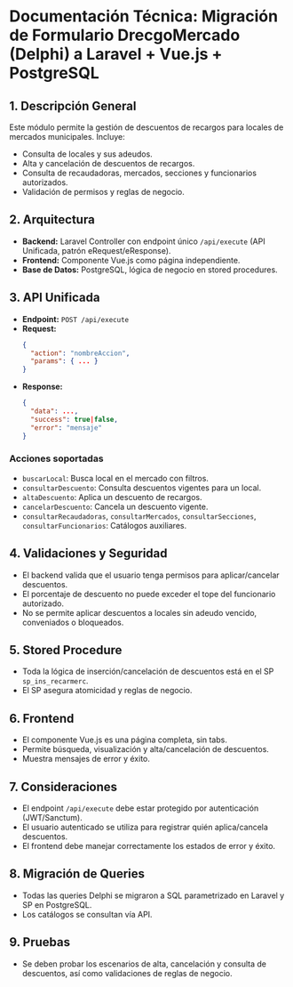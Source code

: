 # Documentación Técnica: Migración de Formulario DrecgoMercado (Delphi) a Laravel + Vue.js + PostgreSQL

## 1. Descripción General
Este módulo permite la gestión de descuentos de recargos para locales de mercados municipales. Incluye:
- Consulta de locales y sus adeudos.
- Alta y cancelación de descuentos de recargos.
- Consulta de recaudadoras, mercados, secciones y funcionarios autorizados.
- Validación de permisos y reglas de negocio.

## 2. Arquitectura
- **Backend:** Laravel Controller con endpoint único `/api/execute` (API Unificada, patrón eRequest/eResponse).
- **Frontend:** Componente Vue.js como página independiente.
- **Base de Datos:** PostgreSQL, lógica de negocio en stored procedures.

## 3. API Unificada
- **Endpoint:** `POST /api/execute`
- **Request:**
  ```json
  {
    "action": "nombreAccion",
    "params": { ... }
  }
  ```
- **Response:**
  ```json
  {
    "data": ...,
    "success": true|false,
    "error": "mensaje"
  }
  ```

### Acciones soportadas
- `buscarLocal`: Busca local en el mercado con filtros.
- `consultarDescuento`: Consulta descuentos vigentes para un local.
- `altaDescuento`: Aplica un descuento de recargos.
- `cancelarDescuento`: Cancela un descuento vigente.
- `consultarRecaudadoras`, `consultarMercados`, `consultarSecciones`, `consultarFuncionarios`: Catálogos auxiliares.

## 4. Validaciones y Seguridad
- El backend valida que el usuario tenga permisos para aplicar/cancelar descuentos.
- El porcentaje de descuento no puede exceder el tope del funcionario autorizado.
- No se permite aplicar descuentos a locales sin adeudo vencido, conveniados o bloqueados.

## 5. Stored Procedure
- Toda la lógica de inserción/cancelación de descuentos está en el SP `sp_ins_recarmerc`.
- El SP asegura atomicidad y reglas de negocio.

## 6. Frontend
- El componente Vue.js es una página completa, sin tabs.
- Permite búsqueda, visualización y alta/cancelación de descuentos.
- Muestra mensajes de error y éxito.

## 7. Consideraciones
- El endpoint `/api/execute` debe estar protegido por autenticación (JWT/Sanctum).
- El usuario autenticado se utiliza para registrar quién aplica/cancela descuentos.
- El frontend debe manejar correctamente los estados de error y éxito.

## 8. Migración de Queries
- Todas las queries Delphi se migraron a SQL parametrizado en Laravel y SP en PostgreSQL.
- Los catálogos se consultan vía API.

## 9. Pruebas
- Se deben probar los escenarios de alta, cancelación y consulta de descuentos, así como validaciones de reglas de negocio.

